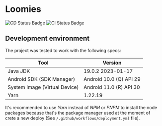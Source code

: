 # Loomies

![CD Status Badge](https://github.com/PedroChaparro/loomies-mobile/actions/workflows/deployment.yml/badge.svg?branch=main)
![CI Status Badge](https://github.com/PedroChaparro/loomies-mobile/actions/workflows/integration.yml/badge.svg)

## Development environment

The project was tested to work with the following specs:

| Tool                          | Version                 |
| ----------------------------- | ----------------------- |
| Java JDK                      | 19.0.2 2023-01-17       |
| Android SDK (SDK Manager)     | Android 10.0 (Q) API 29 |
| System Image (Virtual Device) | Android 11.0 (R) API 30 |
| Yarn                          | 1.22.19                 |

It's recommended to use _Yarn_ instead of _NPM_ or _PNPM_ to install the node
packages because that's the package manager used at the moment of crete a new
deploy (See `/.github/workflows/deployment.yml` file).
